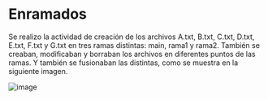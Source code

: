 # Enramados

Se realizo la actividad de creación de los archivos A.txt, B.txt, C.txt, D.txt, E.txt, F.txt y G.txt en tres ramas distintas: main, rama1 y rama2. También se creaban, modificaban y borraban los archivos en diferentes puntos de las ramas. Y también se fusionaban las distintas, como se muestra en la siguiente imagen.

![image](https://user-images.githubusercontent.com/114112431/196083154-1fdd64f8-89cf-4f51-9995-e6ba5cf0492e.png)
